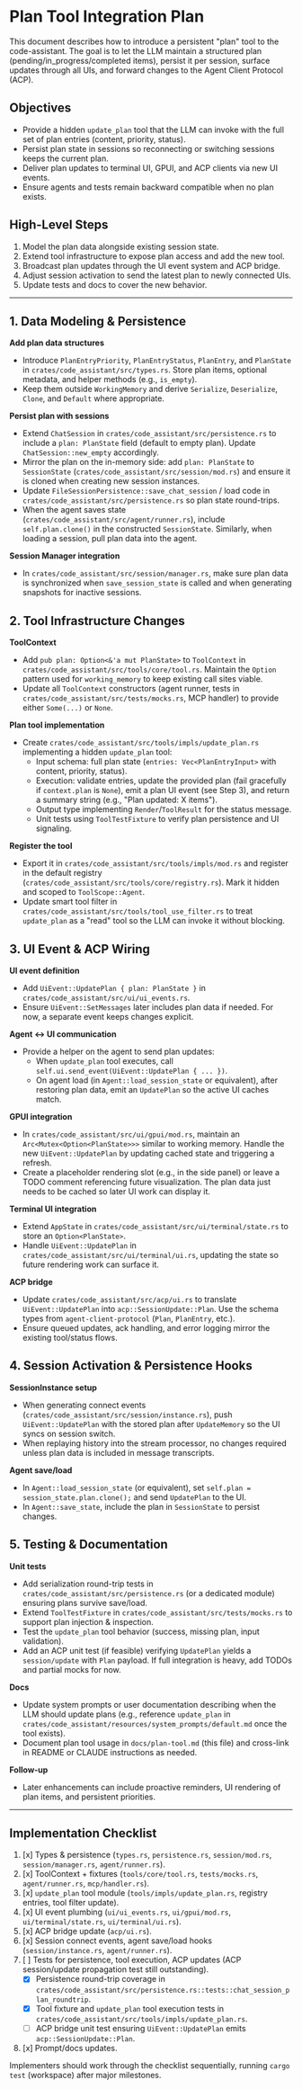 # Plan Tool Integration Plan

This document describes how to introduce a persistent "plan" tool to the code-assistant. The goal is to let the LLM maintain a structured plan (pending/in_progress/completed items), persist it per session, surface updates through all UIs, and forward changes to the Agent Client Protocol (ACP).

## Objectives

- Provide a hidden `update_plan` tool that the LLM can invoke with the full set of plan entries (content, priority, status).
- Persist plan state in sessions so reconnecting or switching sessions keeps the current plan.
- Deliver plan updates to terminal UI, GPUI, and ACP clients via new UI events.
- Ensure agents and tests remain backward compatible when no plan exists.

## High-Level Steps

1. Model the plan data alongside existing session state.
2. Extend tool infrastructure to expose plan access and add the new tool.
3. Broadcast plan updates through the UI event system and ACP bridge.
4. Adjust session activation to send the latest plan to newly connected UIs.
5. Update tests and docs to cover the new behavior.

---

## 1. Data Modeling & Persistence

**Add plan data structures**
- Introduce `PlanEntryPriority`, `PlanEntryStatus`, `PlanEntry`, and `PlanState` in `crates/code_assistant/src/types.rs`. Store plan items, optional metadata, and helper methods (e.g., `is_empty`).
- Keep them outside `WorkingMemory` and derive `Serialize`, `Deserialize`, `Clone`, and `Default` where appropriate.

**Persist plan with sessions**
- Extend `ChatSession` in `crates/code_assistant/src/persistence.rs` to include a `plan: PlanState` field (default to empty plan). Update `ChatSession::new_empty` accordingly.
- Mirror the plan on the in-memory side: add `plan: PlanState` to `SessionState` (`crates/code_assistant/src/session/mod.rs`) and ensure it is cloned when creating new session instances.
- Update `FileSessionPersistence::save_chat_session` / load code in `crates/code_assistant/src/persistence.rs` so plan state round-trips.
- When the agent saves state (`crates/code_assistant/src/agent/runner.rs`), include `self.plan.clone()` in the constructed `SessionState`. Similarly, when loading a session, pull plan data into the agent.

**Session Manager integration**
- In `crates/code_assistant/src/session/manager.rs`, make sure plan data is synchronized when `save_session_state` is called and when generating snapshots for inactive sessions.

## 2. Tool Infrastructure Changes

**ToolContext**
- Add `pub plan: Option<&'a mut PlanState>` to `ToolContext` in `crates/code_assistant/src/tools/core/tool.rs`. Maintain the `Option` pattern used for `working_memory` to keep existing call sites viable.
- Update all `ToolContext` constructors (agent runner, tests in `crates/code_assistant/src/tests/mocks.rs`, MCP handler) to provide either `Some(...)` or `None`.

**Plan tool implementation**
- Create `crates/code_assistant/src/tools/impls/update_plan.rs` implementing a hidden `update_plan` tool:
  - Input schema: full plan state (`entries: Vec<PlanEntryInput>` with content, priority, status).
  - Execution: validate entries, update the provided plan (fail gracefully if `context.plan` is `None`), emit a plan UI event (see Step 3), and return a summary string (e.g., "Plan updated: X items").
  - Output type implementing `Render`/`ToolResult` for the status message.
  - Unit tests using `ToolTestFixture` to verify plan persistence and UI signaling.

**Register the tool**
- Export it in `crates/code_assistant/src/tools/impls/mod.rs` and register in the default registry (`crates/code_assistant/src/tools/core/registry.rs`). Mark it hidden and scoped to `ToolScope::Agent`.
- Update smart tool filter in `crates/code_assistant/src/tools/tool_use_filter.rs` to treat `update_plan` as a "read" tool so the LLM can invoke it without blocking.

## 3. UI Event & ACP Wiring

**UI event definition**
- Add `UiEvent::UpdatePlan { plan: PlanState }` in `crates/code_assistant/src/ui/ui_events.rs`.
- Ensure `UiEvent::SetMessages` later includes plan data if needed. For now, a separate event keeps changes explicit.

**Agent <-> UI communication**
- Provide a helper on the agent to send plan updates:
  - When `update_plan` tool executes, call `self.ui.send_event(UiEvent::UpdatePlan { ... })`.
  - On agent load (in `Agent::load_session_state` or equivalent), after restoring plan data, emit an `UpdatePlan` so the active UI caches match.

**GPUI integration**
- In `crates/code_assistant/src/ui/gpui/mod.rs`, maintain an `Arc<Mutex<Option<PlanState>>>` similar to working memory. Handle the new `UiEvent::UpdatePlan` by updating cached state and triggering a refresh.
- Create a placeholder rendering slot (e.g., in the side panel) or leave a TODO comment referencing future visualization. The plan data just needs to be cached so later UI work can display it.

**Terminal UI integration**
- Extend `AppState` in `crates/code_assistant/src/ui/terminal/state.rs` to store an `Option<PlanState>`.
- Handle `UiEvent::UpdatePlan` in `crates/code_assistant/src/ui/terminal/ui.rs`, updating the state so future rendering work can surface it.

**ACP bridge**
- Update `crates/code_assistant/src/acp/ui.rs` to translate `UiEvent::UpdatePlan` into `acp::SessionUpdate::Plan`. Use the schema types from `agent-client-protocol` (`Plan`, `PlanEntry`, etc.).
- Ensure queued updates, ack handling, and error logging mirror the existing tool/status flows.

## 4. Session Activation & Persistence Hooks

**SessionInstance setup**
- When generating connect events (`crates/code_assistant/src/session/instance.rs`), push `UiEvent::UpdatePlan` with the stored plan after `UpdateMemory` so the UI syncs on session switch.
- When replaying history into the stream processor, no changes required unless plan data is included in message transcripts.

**Agent save/load**
- In `Agent::load_session_state` (or equivalent), set `self.plan = session_state.plan.clone();` and send `UpdatePlan` to the UI.
- In `Agent::save_state`, include the plan in `SessionState` to persist changes.

## 5. Testing & Documentation

**Unit tests**
- Add serialization round-trip tests in `crates/code_assistant/src/persistence.rs` (or a dedicated module) ensuring plans survive save/load.
- Extend `ToolTestFixture` in `crates/code_assistant/src/tests/mocks.rs` to support plan injection & inspection.
- Test the `update_plan` tool behavior (success, missing plan, input validation).
- Add an ACP unit test (if feasible) verifying `UpdatePlan` yields a `session/update` with `Plan` payload. If full integration is heavy, add TODOs and partial mocks for now.

**Docs**
- Update system prompts or user documentation describing when the LLM should update plans (e.g., reference `update_plan` in `crates/code_assistant/resources/system_prompts/default.md` once the tool exists).
- Document plan tool usage in `docs/plan-tool.md` (this file) and cross-link in README or CLAUDE instructions as needed.

**Follow-up**
- Later enhancements can include proactive reminders, UI rendering of plan items, and persistent priorities.

---

## Implementation Checklist

1. [x] Types & persistence (`types.rs`, `persistence.rs`, `session/mod.rs`, `session/manager.rs`, `agent/runner.rs`).
2. [x] ToolContext + fixtures (`tools/core/tool.rs`, `tests/mocks.rs`, `agent/runner.rs`, `mcp/handler.rs`).
3. [x] `update_plan` tool module (`tools/impls/update_plan.rs`, registry entries, tool filter update).
4. [x] UI event plumbing (`ui/ui_events.rs`, `ui/gpui/mod.rs`, `ui/terminal/state.rs`, `ui/terminal/ui.rs`).
5. [x] ACP bridge update (`acp/ui.rs`).
6. [x] Session connect events, agent save/load hooks (`session/instance.rs`, `agent/runner.rs`).
7. [ ] Tests for persistence, tool execution, ACP updates (ACP session/update propagation test still outstanding).
   - [x] Persistence round-trip coverage in `crates/code_assistant/src/persistence.rs::tests::chat_session_plan_roundtrip`.
   - [x] Tool fixture and `update_plan` tool execution tests in `crates/code_assistant/src/tools/impls/update_plan.rs`.
   - [ ] ACP bridge unit test ensuring `UiEvent::UpdatePlan` emits `acp::SessionUpdate::Plan`.
8. [x] Prompt/docs updates.

Implementers should work through the checklist sequentially, running `cargo test` (workspace) after major milestones.
